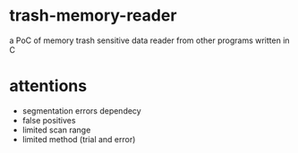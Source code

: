# trash-memory-reader
a PoC of memory trash sensitive data reader from other programs written in C

# attentions
- segmentation errors dependecy
- false positives
- limited scan range
- limited method (trial and error)
